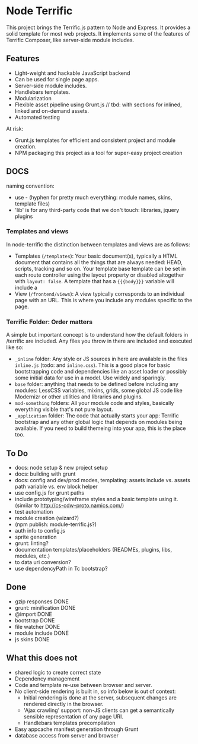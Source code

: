# Node Terrific

This project brings the Terrific.js pattern to Node and Express. It provides a solid template for most web projects.
It implements some of the features of Terrific Composer, like server-side module includes.

## Features
- Light-weight and hackable JavaScript backend
- Can be used for single page apps.
- Server-side module includes.
- Handlebars templates.
- Modularization
- Flexible asset pipeline using Grunt.js // tbd: with sections for inlined, linked and on-demand assets.
- Automated testing

At risk:
- Grunt.js templates for efficient and consistent project and module creation.
- NPM packaging this project as a tool for super-easy project creation

## DOCS
naming convention:

- use - (hyphen for pretty much everything: module names, skins, template files)
- 'lib' is for any third-party code that we don't touch: libraries, jquery plugins

### Templates and views
In node-terrific the distinction between templates and views are as follows:

- Templates (`/templates`): Your basic document(s), typically a HTML document that contains all the things that are
always needed: HEAD, scripts, tracking and so on. Your template base template can be set in each route controller using
the layout property or disabled altogether with `layout: false`. A template that has a `{{{body}}}` variable will
include a
- View (`/frontend/views`): A view typically corresponds to an individual page with an URL. This is where you include
any modules specific to the page.

### Terrific Folder: Order matters
A simple but important concept is to understand how the default folders in /terrific are included. Any files you throw
in there are included and executed like so:

- `_inline` folder: Any style or JS sources in here are available in the files `inline.js` (todo: and `inline.css`).
This is a good place for basic bootstrapping code and dependencies like an asset loader or possibly some initial data
for use in a model. Use widely and sparingly.
- `base` folder: anything that needs to be defined before including any modules: LessCSS variables, mixins, grids,
some global JS code like Modernizr or other utilities and libraries and plugins.
- `mod-something` folders: All your module code and styles, basically everything visible that's not pure layout.
- `_application` folder: The code that actually starts your app: Terrific bootstrap and any other global logic that
depends on modules being available. If you need to build themeing into your app, this is the place too.

## To Do

- docs: node setup & new project setup
- docs: building with grunt
- docs: config and dev/prod modes, templating: assets include vs. assets path variable vs. env block helper
- use config.js for grunt paths
- include prototyping/wireframe styles and a basic template using it. (similar to http://cs-cdw-proto.namics.com/)
- test automation
- module creation (wizard?)
- (npm publish: module-terrific.js?)
- auth info to config.js
- sprite generation
- grunt: linting?
- documentation templates/placeholders (READMEs, plugins, libs, modules, etc.)
- to data uri conversion?
- use dependencyPath in Tc bootstrap?

## Done

- gzip responses DONE
- grunt: minification DONE
- @import DONE
- bootstrap DONE
- file watcher DONE
- module include DONE
- js skins DONE

## What this does not
- shared logic to create correct state
- Dependency management
- Code and template re-use between browser and server.
- No client-side rendering is built in, so info below is out of context:
	- Initial rendering is done at the server, subsequent changes are rendered directly in the browser.
	- 'Ajax crawling' support: non-JS clients can get a semantically sensible representation of any page URI.
	- Handlebars templates precompilation
- Easy appcache manifest generation through Grunt
- database access from server and browser